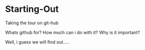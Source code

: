 # Starting-Out
Taking the tour on git-hub

Whats github for?
How much can i do with it? 
Why is it important?

Well, i guess we will find out.....

